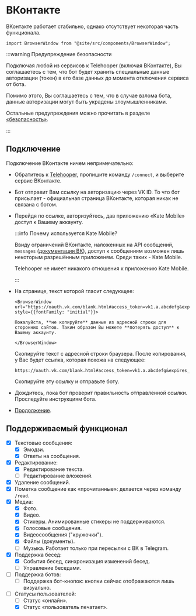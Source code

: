 # ВКонтакте

ВКонтакте работает стабильно, однако отсутствует некоторая часть функционала.

```mdx-code-block
import BrowserWindow from "@site/src/components/BrowserWindow";
```

:::warning Предупреждение безопасности

Подключая любой из сервисов к Telehooper (включая ВКонтакте), Вы соглашаетесь с тем, что бот будет хранить специальные данные авторизации (токен) в его базе данных до момента отключения сервиса от бота.

Помимо этого, Вы соглашаетесь с тем, что в случае взлома бота, данные авторизации могут быть украдены злоумышленниками.

Остальные предупреждения можно прочитать в разделе [«безопасность»](../security/main).

:::

## Подключение

Подключение ВКонтакте ничем непримечательно:

- Обратитесь к [Telehooper](https://t.me/telehooper_bot), пропишите команду `/connect`, и выберите сервис ВКонтакте.
- Бот отправит Вам ссылку на авторизацию через VK ID. То что бот присылает - официальная страница ВКонтакте, которая никак не связана с ботом.
- Перейдя по ссылке, авторизуйтесь, дав приложению «Kate Mobile» доступ к Вашему аккаунту.

  :::info Почему используется Kate Mobile?

  Ввиду ограничений ВКонтакте, наложенных на API сообщений, `messages` ([документация ВК](https://dev.vk.com/ru/method/messages)), доступ к сообщениям возможен лишь некоторым разрешённым приложеням. Среди таких - Kate Mobile.

  Telehooper не имеет никакого отношения к приложению Kate Mobile.

  :::

- На странице, текст которой гласит следующее:

  ```mdx-code-block
  <BrowserWindow url="https://oauth.vk.com/blank.html#access_token=vk1.a.abcdefg&expires_in=0&user_id=12345678" style={{fontFamily: "initial"}}>

  Пожалуйста, **не копируйте** данные из адресной строки для сторонних сайтов. Таким образом Вы можете **потерять доступ** к Вашему аккаунту.

  </BrowserWindow>
  ```

  Скопируйте текст с адресной строки браузера. После копирования, у Вас будет ссылка, которая похожа на следующее:

  ```plain
  https://oauth.vk.com/blank.html#access_token=vk1.a.abcdefg&expires_in=0&user_id=12345678
  ```

  Скопируйте эту ссылку и отправьте боту.

- Дождитесь, пока бот проверит правильность отправленной ссылки. Проследуйте инструкциям бота.
- [Продолжение](../usage/main).

## Поддерживаемый функционал

- [x] Текстовые сообщения:
  - [x] Эмодзи.
  - [x] Ответы на сообщения.
- [x] Редактирование:
  - [x] Редактирование текста.
  - [ ] Редактирование вложений.
- [x] Удаление сообщений.
- [x] Пометка сообщение как «прочитанные»: делается через команду `/read`.
- [x] Медиа:
  - [x] Фото.
  - [x] Видео.
  - [x] Стикеры. Анимированные стикеры не поддерживаются.
  - [x] Голосовые сообщения.
  - [x] Видеосообщения ("кружочки").
  - [x] Файлы (документы).
  - [ ] Музыка. Работает только при пересылки с ВК в Telegram.
- [x] Поддержка бесед:
  - [x] События бесед, синхронизация изменений бесед.
  - [ ] Управление беседами.
- [ ] Поддержка ботов:
  - [ ] Поддержка бот-кнопок: кнопки сейчас отображаются лишь визуально.
- [ ] Статусы пользователей:
  - [ ] Статус «онлайн».
  - [x] Статус «пользователь печатает».
